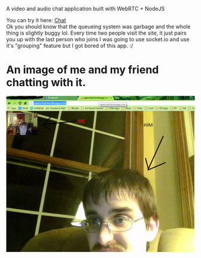 A video and audio chat application built with WebRTC + NodeJS

You can try it here: <a href="captochat.herokuapp.com">Chat</a>
<br>
Ok you should know that the queueing system was garbage and the whole thing is slightly buggy lol.
Every time two people visit the site, it just pairs you up with the last person who joins
I was going to use socket.io and use it's "grouping" feature but I got bored of this app. :/

<h1>An image of me and my friend chatting with it.</h1>
<img src="firstChat.png"></img>
